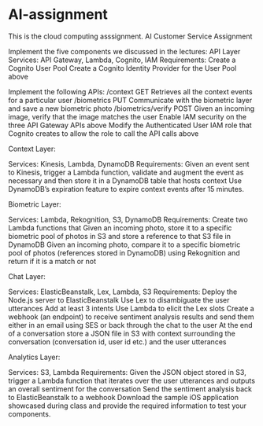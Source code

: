 # AI-assignment
This is the cloud computing asssignment.
AI Customer Service Assignment

Implement the five components we discussed in the lectures:
API Layer
Services: API Gateway, Lambda, Cognito, IAM
Requirements:
Create a Cognito User Pool
Create a Cognito Identity Provider for the User Pool above

Implement the following APIs:
/context GET
Retrieves all the context events for a particular user
/biometrics PUT
Communicate with the biometric layer and save a new biometric photo
/biometrics/verify POST
Given an incoming image, verify that the image matches the user
Enable IAM security on the three API Gateway APIs above
Modify the Authenticated User IAM role that Cognito creates to allow the role to call the API calls above
 

Context Layer:
 

Services: Kinesis, Lambda, DynamoDB
Requirements:
Given an event sent to Kinesis, trigger a Lambda function, validate and augment the event as necessary and then store it in a DynamoDB table that hosts context
Use DynamoDB’s expiration feature to expire context events after 15 minutes.
 

Biometric Layer:
 

Services: Lambda, Rekognition, S3, DynamoDB
Requirements:
Create two Lambda functions that
Given an incoming photo, store it to a specific biometric pool of photos in S3 and store a reference to that S3 file in DynamoDB
Given an incoming photo, compare it to a specific biometric pool of photos (references stored in DynamoDB) using Rekognition and return if it is a match or not
 

Chat Layer:
 

Services: ElasticBeanstalk, Lex, Lambda, S3
Requirements:
Deploy the Node.js server to ElasticBeanstalk
Use Lex to disambiguate the user utterances
Add at least 3 intents
Use Lambda to elicit the Lex slots
Create a webhook (an endpoint) to receive sentiment analysis results and send them either in an email using SES or back through the chat to the user
At the end of a conversation store a JSON file in S3 with context surrounding the conversation (conversation id, user id etc.) and the user utterances
 

Analytics Layer:
 

Services: S3, Lambda
Requirements:
Given the JSON object stored in S3, trigger a Lambda function that iterates over the user utterances and outputs an overall sentiment for the conversation
Send the sentiment analysis back to ElasticBeanstalk to a webhook
Download the sample iOS application showcased during class and provide the required information to test your components.

 

